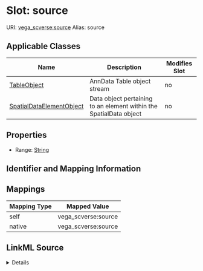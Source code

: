 

# Slot: source 



URI: [vega_scverse:source](https://w3id.org/scverse/vega-scverse/source)
Alias: source

<!-- no inheritance hierarchy -->





## Applicable Classes

| Name | Description | Modifies Slot |
| --- | --- | --- |
| [TableObject](TableObject.md) | AnnData Table object stream |  no  |
| [SpatialDataElementObject](SpatialDataElementObject.md) | Data object pertaining to an element within the SpatialData object |  no  |







## Properties

* Range: [String](String.md)





## Identifier and Mapping Information








## Mappings

| Mapping Type | Mapped Value |
| ---  | ---  |
| self | vega_scverse:source |
| native | vega_scverse:source |




## LinkML Source

<details>
```yaml
name: source
alias: source
domain_of:
- TableObject
- SpatialDataElementObject
range: string

```
</details>